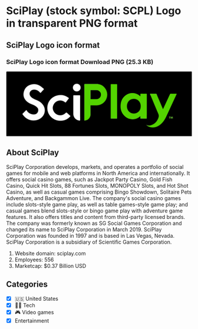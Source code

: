 # SciPlay (stock symbol: SCPL) Logo in transparent PNG format

## SciPlay Logo icon format

### SciPlay Logo icon format Download PNG (25.3 KB)

![SciPlay Logo icon format Download PNG (25.3 KB)](/img/orig/SCPL-0f8e352a.png)

## About SciPlay

SciPlay Corporation develops, markets, and operates a portfolio of social games for mobile and web platforms in North America and internationally. It offers social casino games, such as Jackpot Party Casino, Gold Fish Casino, Quick Hit Slots, 88 Fortunes Slots, MONOPOLY Slots, and Hot Shot Casino, as well as casual games comprising Bingo Showdown, Solitaire Pets Adventure, and Backgammon Live. The company's social casino games include slots-style game play, as well as table games-style game play; and casual games blend slots-style or bingo game play with adventure game features. It also offers titles and content from third-party licensed brands. The company was formerly known as SG Social Games Corporation and changed its name to SciPlay Corporation in March 2019. SciPlay Corporation was founded in 1997 and is based in Las Vegas, Nevada. SciPlay Corporation is a subsidiary of Scientific Games Corporation.

1. Website domain: sciplay.com
2. Employees: 556
3. Marketcap: $0.37 Billion USD


## Categories
- [x] 🇺🇸 United States
- [x] 👩‍💻 Tech
- [x] 🎮 Video games
- [x] Entertainment
